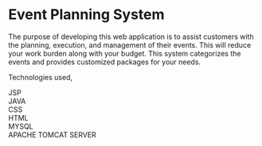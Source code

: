 # Event Planning System
 
 
The purpose of developing this web application is to assist customers with the planning, execution, and management of their events. This will reduce your work burden along with your budget. This system categorizes the events and provides customized packages for your needs.


Technologies used,


JSP</br>
JAVA</br>
CSS</br>
HTML</br>
MYSQL</br>
APACHE TOMCAT SERVER

